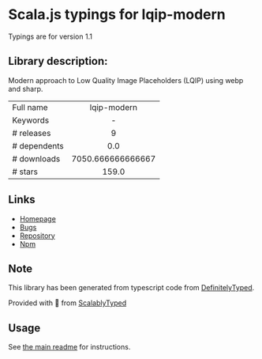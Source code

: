 
# Scala.js typings for lqip-modern

Typings are for version 1.1

## Library description:
Modern approach to Low Quality Image Placeholders (LQIP) using webp and sharp.

|                    |                 |
| ------------------ | :-------------: |
| Full name          | lqip-modern |
| Keywords           | - |
| # releases         | 9 |
| # dependents       | 0.0 |
| # downloads        | 7050.666666666667 |
| # stars            | 159.0 |

## Links
- [Homepage](https://github.com/transitive-bullshit/lqip-modern#readme)
- [Bugs](https://github.com/transitive-bullshit/lqip-modern/issues)
- [Repository](https://github.com/transitive-bullshit/lqip-modern)
- [Npm](https://www.npmjs.com/package/lqip-modern)
    


## Note
This library has been generated from typescript code from [DefinitelyTyped](https://definitelytyped.org).

Provided with :purple_heart: from [ScalablyTyped](https://github.com/oyvindberg/ScalablyTyped)

## Usage
See [the main readme](../../readme.md) for instructions.


